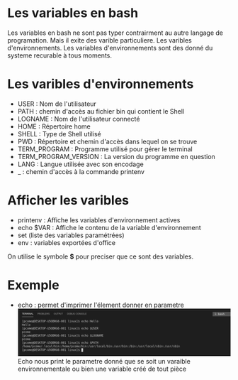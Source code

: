 # Les variables en bash
Les variables en bash ne sont pas typer contrairment au autre langage de programation. Mais il exite des varible particuliere. Les varibles d'environnements.
Les variables d'environnements sont des donné du systeme recurable à tous moments.

# Les varibles d'environnements
- USER : Nom de l'utilisateur
- PATH : chemin d'accès au fichier bin qui contient le Shell
- LOGNAME : Nom de l'utilisateur connecté
- HOME : Répertoire home
- SHELL : Type de Shell utilisé
- PWD : Répertoire et chemin d'accès dans lequel on se trouve
- TERM_PROGRAM : Programme utilisé pour gérer le terminal
- TERM_PROGRAM_VERSION : La version du programme en question
- LANG : Langue utilisée avec son encodage
- _ : chemin d'accès à la commande printenv

# Afficher les varibles
- printenv : Affiche les variables d'environnement actives
- echo $VAR : Affiche le contenu de la variable d'environnement 
- set (liste des variables paramétrées)
- env : variables exportées d'office 

On utilise le symbole **$** pour preciser que ce sont des variables.

# Exemple
- echo : permet d'imprimer l'élement donner en parametre
![example](./picture/example_echo.png)
Echo nous print le parametre donné que se soit un varaible environnementale ou bien une variable créé de tout pièce
